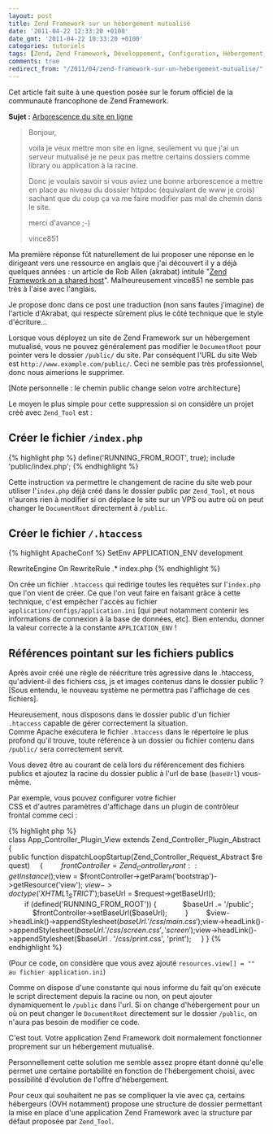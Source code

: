 ```yaml
---
layout: post
title: Zend Framework sur un hébergement mutualisé
date: '2011-04-22 12:33:20 +0100'
date_gmt: '2011-04-22 10:33:20 +0100'
categories: tutoriels
tags: [Zend, Zend Framework, Développement, Configuration, Hébergement, Mutualisé]
comments: true
redirect_from: "/2011/04/zend-framework-sur-un-hebergement-mutualise/"
---
```


Cet article fait suite à une question posée sur le forum officiel de la communauté francophone de Zend Framework.

**Sujet :** [Arborescence du site en ligne](http://www.z-f.fr/forum/viewtopic.php?pid=32238)

> Bonjour,
> 
> voila je veux mettre mon site en ligne, seulement vu que j'ai un serveur mutualisé je ne peux pas mettre certains dossiers comme library ou application à la racine.
> 
> Donc je voulais savoir si vous aviez une bonne arborescence a mettre en place au niveau du dossier httpdoc (équivalant de www je crois) sachant que du coup ça va me faire modifier pas mal de chemin dans le site.
> 
> merci d'avance ;-)
> 
> vince851
 
Ma première réponse fût naturellement de lui proposer une réponse en le dirigeant vers une ressource en anglais que j'ai découvert il y a déjà qu﻿elques années : un article de Rob Allen (akrabat) intitulé "[Zend Framework on a shared host](http://akrabat.com/zend-framework/zend-framework-on-a-shared-host)". Malheureusement vince851 ne semble pas très à l'aise avec l'anglais.

Je propose donc dans ce post une traduction (non sans fautes j'imagine) de l'article d'Akrabat, qui respecte sûrement plus le côté technique que le style d'écriture...


Lorsque vous déployez un site de Zend Framework sur un hébergement mutualisé, vous ne pouvez généralement pas modifier le `DocumentRoot` pour pointer vers le dossier `/public/` du site. Par conséquent l'URL du site Web est `http://www.example.com/public/`. Ceci ne semble pas très professionnel, donc nous aimerions le supprimer.

[Note personnelle : le chemin public change selon votre architecture]

Le moyen le plus simple pour cette suppression si on considère un projet créé avec `Zend_Tool` est :

## Créer le fichier `/index.php` ##

{% highlight php %}
define('RUNNING_FROM_ROOT', true);
include 'public/index.php';
{% endhighlight %}

Cette instruction va permettre le changement de racine du site web pour utiliser l'`index.php` déjà créé dans le dossier public par `Zend_Tool`, et nous n'aurons rien à modifier si on déplace le site sur un VPS ou autre où on peut changer le `DocumentRoot` directement à `/public`.

## Créer le fichier `/.htaccess` ##
{% highlight ApacheConf %}
SetEnv APPLICATION_ENV development

RewriteEngine On
RewriteRule .* index.php
{% endhighlight %}

On crée un fichier `.htaccess` qui redirige toutes les requêtes sur l'`index.php` que l'on vient de créer. Ce que l'on veut faire en faisant grâce à cette technique, c'est empêcher l'accès au fichier `application/configs/application.ini` [qui peut notamment contenir les informations de connexion à la base de données, etc]. Bien entendu, donner la valeur correcte à la constante `APPLICATION_ENV` !﻿

## Références pointant sur les fichiers publics ##
Après avoir créé une règle de réécriture très agressive dans le .htaccess, qu'advient-il des fichiers css, js et images contenus dans le dossier public ? [Sous entendu, le nouveau système ne permettra pas l'affichage de ces fichiers].

Heureusement, nous disposons dans le dossier public d'un fichier `.htaccess` capable de gérer correctement la situation. Comme Apache exécutera le fichier `.htaccess` dans le répertoire le plus profond qu'il trouve, toute référence à un dossier ou fichier contenu dans `/public/` sera correctement servit.

Vous devez être au courant de celà lors du référencement des fichiers publics et ajoutez la racine du dossier public à l'url de base (`baseUrl`) vous-même.

Par exemple, vous pouvez configurer votre fichier CSS et d'autres paramètres d'affichage dans un plugin de contrôleur frontal comme ceci :

{% highlight php %}
class App_Controller_Plugin_View extends Zend_Controller_Plugin_Abstract
{
    public function dispatchLoopStartup(Zend_Controller_Request_Abstract $request)
    {
        $frontController = Zend_Controller_Front::getInstance();
        $view = $frontController->getParam('bootstrap')->getResource('view');
        $view->doctype('XHTML1_STRICT');
        $baseUrl = $request->getBaseUrl();
        if (defined('RUNNING_FROM_ROOT')) {
            $baseUrl .= '/public';
            $frontController->setBaseUrl($baseUrl);
        }
        $view->headLink()->appendStylesheet($baseUrl . '/css/main.css');
        $view->headLink()->appendStylesheet($baseUrl . '/css/screen.css', 'screen');
        $view->headLink()->appendStylesheet($baseUrl . '/css/print.css', 'print');
    }
}
{% endhighlight %}

(Pour ce code, on considère que vous avez ajouté `resources.view[] = "" au fichier application.ini`)

Comme on dispose d'une constante qui nous informe du fait qu'on exécute le script directement depuis la racine ou non, on peut ajouter dynamiquement le `/public` dans l'url. Si on change d'hébergement pour un où on peut changer le `DocumentRoot` directement sur le dossier `/public`, on n'aura pas besoin de modifier ce code.

C'est tout. Votre application Zend Framework doit normalement fonctionner proprement sur un hébergement mutualisé.

Personnellement cette solution me semble assez propre étant donné qu'elle permet une certaine portabilité en fonction de l'hébergement choisi, avec possibilité d'évolution de l'offre d'hébergement.

Pour ceux qui souhaitent ne pas se compliquer la vie avec ça, certains hébergeurs (OVH notamment) propose une structure de dossier permettant la mise en place d'une application Zend Framework avec la structure par défaut proposée par `Zend_Tool`.
